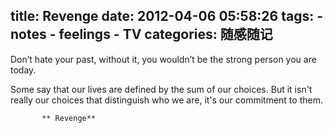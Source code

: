 title: Revenge
date: 2012-04-06 05:58:26
tags: 
    - notes
    - feelings
    - TV
categories: 随感随记
---


Don’t hate your past, without it, you wouldn’t be the strong person you are today.

Some say that our lives are defined by the sum of our choices. But it isn't really our choices that distinguish who we are, it's our commitment to them.

           ** Revenge**
